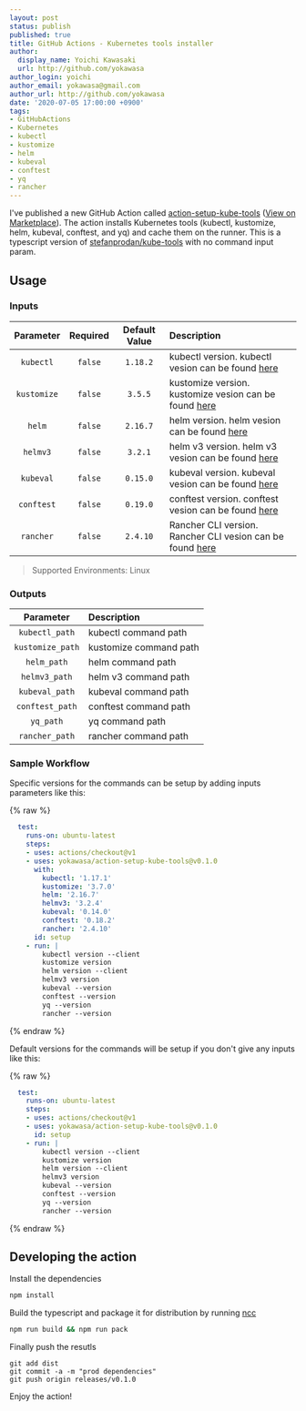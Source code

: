 ```yaml
---
layout: post
status: publish
published: true
title: GitHub Actions - Kubernetes tools installer
author:
  display_name: Yoichi Kawasaki
  url: http://github.com/yokawasa
author_login: yoichi
author_email: yokawasa@gmail.com
author_url: http://github.com/yokawasa
date: '2020-07-05 17:00:00 +0900'
tags:
- GitHubActions
- Kubernetes
- kubectl
- kustomize
- helm
- kubeval
- conftest
- yq
- rancher
---
```


I've published a new GitHub Action called [action-setup-kube-tools](https://github.com/yokawasa/action-setup-kube-tools) ([View on Marketplace](https://github.com/marketplace/actions/kubernetes-toolset-installer)). The action installs Kubernetes tools (kubectl, kustomize, helm, kubeval, conftest, and yq) and cache them on the runner. This is a typescript version of [stefanprodan/kube-tools](https://github.com/stefanprodan/kube-tools) with no command input param.

## Usage

### Inputs

|Parameter|Required|Default Value|Description|
|:--:|:--:|:--:|:--|
|`kubectl`|`false`|`1.18.2`| kubectl version. kubectl vesion can be found [here](https://github.com/kubernetes/kubernetes/releases)|
|`kustomize`|`false`|`3.5.5`| kustomize version. kustomize vesion can be found [here](https://github.com/kubernetes-sigs/kustomize/releases)|
|`helm`|`false`|`2.16.7`| helm version. helm vesion can be found [here](https://github.com/helm/helm/releases)|
|`helmv3`|`false`|`3.2.1`| helm v3 version. helm v3 vesion can be found [here](https://github.com/helm/helm/releases)|
|`kubeval`|`false`|`0.15.0`| kubeval version. kubeval vesion can be found [here](https://github.com/instrumenta/kubeval/releases)|
|`conftest`|`false`|`0.19.0`| conftest version. conftest vesion can be found [here](https://github.com/open-policy-agent/conftest/releases)|
|`rancher`|`false`|`2.4.10`| Rancher CLI version. Rancher CLI vesion can be found [here](https://github.com/rancher/cli/releases)|

> Supported Environments: Linux

### Outputs

|Parameter|Description|
|:--:|:--|
|`kubectl_path`| kubectl command path |
|`kustomize_path`| kustomize command path |
|`helm_path`| helm command path |
|`helmv3_path`| helm v3 command path |
|`kubeval_path`| kubeval command path |
|`conftest_path`| conftest command path |
|`yq_path`| yq command path |
|`rancher_path`| rancher command path |

### Sample Workflow

Specific versions for the commands can be setup by adding inputs parameters like this:

{% raw %}
```yaml
  test: 
    runs-on: ubuntu-latest
    steps:
    - uses: actions/checkout@v1
    - uses: yokawasa/action-setup-kube-tools@v0.1.0
      with:
        kubectl: '1.17.1'
        kustomize: '3.7.0'
        helm: '2.16.7'
        helmv3: '3.2.4'
        kubeval: '0.14.0'
        conftest: '0.18.2'
        rancher: '2.4.10'
      id: setup
    - run: |
        kubectl version --client
        kustomize version
        helm version --client
        helmv3 version
        kubeval --version
        conftest --version
        yq --version
        rancher --version
```
{% endraw %}

Default versions for the commands will be setup if you don't give any inputs like this:

{% raw %}
```yaml
  test: 
    runs-on: ubuntu-latest
    steps:
    - uses: actions/checkout@v1
    - uses: yokawasa/action-setup-kube-tools@v0.1.0
      id: setup
    - run: |
        kubectl version --client
        kustomize version
        helm version --client
        helmv3 version
        kubeval --version
        conftest --version
        yq --version
        rancher --version
```
{% endraw %}


## Developing the action

Install the dependencies  
```bash
npm install
```

Build the typescript and package it for distribution by running [ncc](https://github.com/zeit/ncc)
```bash
npm run build && npm run pack
```

Finally push the resutls
```
git add dist
git commit -a -m "prod dependencies"
git push origin releases/v0.1.0
```

Enjoy the action!

